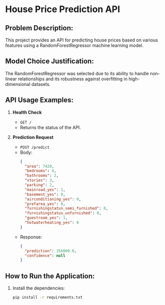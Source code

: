 # House Price Prediction API

## Problem Description:

This project provides an API for predicting house prices based on various features using a RandomForestRegressor machine learning model.

## Model Choice Justification:

The RandomForestRegressor was selected due to its ability to handle non-linear relationships and its robustness against overfitting in high-dimensional datasets.

## API Usage Examples:

1. **Health Check**

   - `GET /`
   - Returns the status of the API.

2. **Prediction Request**
   - `POST /predict`
   - Body:
     ```json
     {
       "area": 7420,
       "bedrooms": 4,
       "bathrooms": 2,
       "stories": 3,
       "parking": 2,
       "mainroad_yes": 1,
       "basement_yes": 0,
       "airconditioning_yes": 0,
       "prefarea_yes": 0,
       "furnishingstatus_semi_furnished": 0,
       "furnishingstatus_unfurnished": 0,
       "guestroom_yes": 1,
       "hotwaterheating_yes": 0
     }
     ```
   - Response:
     ```json
     {
       "prediction": 356000.0,
       "confidence": null
     }
     ```

## How to Run the Application:

1. Install the dependencies:
   ```bash
   pip install -r requirements.txt
   ```
